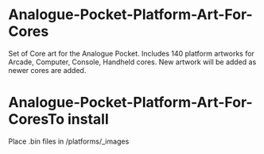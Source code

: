 # Analogue-Pocket-Platform-Art-For-Cores
Set of Core art for the Analogue Pocket. Includes 140 platform artworks for Arcade, Computer, Console, Handheld cores. New artwork will be added as newer cores are added.

# Analogue-Pocket-Platform-Art-For-CoresTo install
Place .bin files in /platforms/_images
